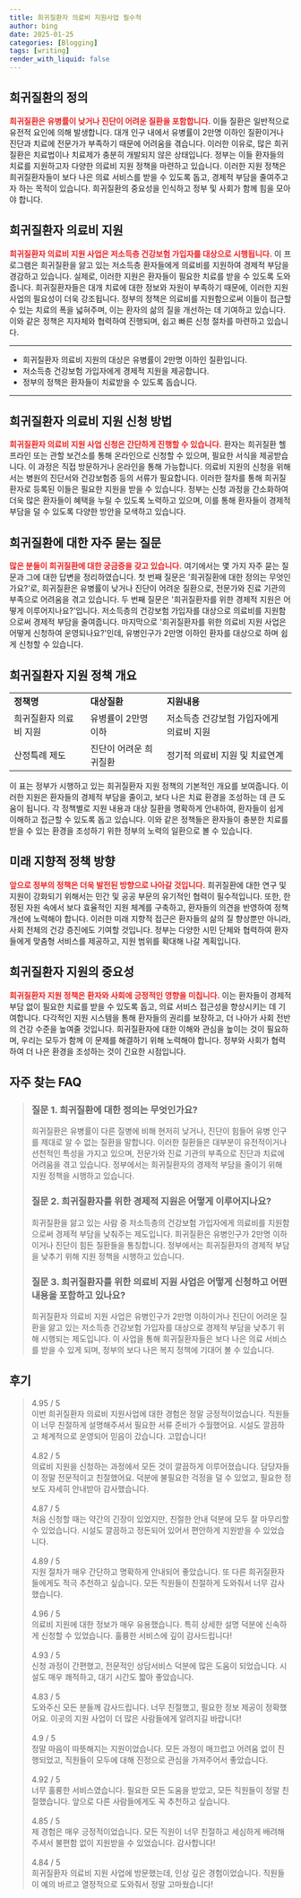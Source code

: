 ```yaml
---
title: 희귀질환자 의료비 지원사업 필수적
author: bing
date: 2025-01-25
categories: [Blogging]
tags: [writing]
render_with_liquid: false
---
```



<h2 id='희귀질환_정의'>희귀질환의 정의</h2>

<p><b><span style="color: #ee2323;">희귀질환은 유병률이 낮거나 진단이 어려운 질환을 포함합니다.</span></b> 이들 질환은 일반적으로 유전적 요인에 의해 발생합니다. 대개 인구 내에서 유병률이 2만명 이하인 질환이거나 진단과 치료에 전문가가 부족하기 때문에 어려움을 겪습니다. 이러한 이유로, 많은 희귀질환은 치료법이나 치료제가 충분히 개발되지 않은 상태입니다. 정부는 이들 환자들의 치료를 지원하고자 다양한 의료비 지원 정책을 마련하고 있습니다. 이러한 지원 정책은 희귀질환자들이 보다 나은 의료 서비스를 받을 수 있도록 돕고, 경제적 부담을 줄여주고자 하는 목적이 있습니다. 희귀질환의 중요성을 인식하고 정부 및 사회가 함께 힘을 모아야 합니다.</p>

<h2 id='희귀질환자_의료비_지원'>희귀질환자 의료비 지원</h2>

<p><b><span style="color: #ee2323;">희귀질환자 의료비 지원 사업은 저소득층 건강보험 가입자를 대상으로 시행됩니다.</span></b> 이 프로그램은 희귀질환을 앓고 있는 저소득층 환자들에게 의료비를 지원하여 경제적 부담을 경감하고 있습니다. 실제로, 이러한 지원은 환자들이 필요한 치료를 받을 수 있도록 도와줍니다. 희귀질환자들은 대개 치료에 대한 정보와 자원이 부족하기 때문에, 이러한 지원 사업의 필요성이 더욱 강조됩니다. 정부의 정책은 의료비를 지원함으로써 이들이 접근할 수 있는 치료의 폭을 넓혀주며, 이는 환자의 삶의 질을 개선하는 데 기여하고 있습니다. 이와 같은 정책은 지자체와 협력하여 진행되며, 쉽고 빠른 신청 절차를 마련하고 있습니다.</p>

<hr />

<ul>
    <li>희귀질환자 의료비 지원의 대상은 유병률이 2만명 이하인 질환입니다.</li>
    <li>저소득층 건강보험 가입자에게 경제적 지원을 제공합니다.</li>
    <li>정부의 정책은 환자들이 치료받을 수 있도록 돕습니다.</li>
</ul>

<hr />

<h2 id='희귀질환자_지원_신청'>희귀질환자 의료비 지원 신청 방법</h2>

<p><b><span style="color: #ee2323;">희귀질환자 의료비 지원 사업 신청은 간단하게 진행할 수 있습니다.</span></b> 환자는 희귀질환 헬프라인 또는 관할 보건소를 통해 온라인으로 신청할 수 있으며, 필요한 서식을 제공받습니다. 이 과정은 직접 방문하거나 온라인을 통해 가능합니다. 의료비 지원의 신청을 위해서는 병원의 진단서와 건강보험증 등의 서류가 필요합니다. 이러한 절차를 통해 희귀질환자로 등록된 이들은 필요한 지원을 받을 수 있습니다. 정부는 신청 과정을 간소화하여 더욱 많은 환자들이 혜택을 누릴 수 있도록 노력하고 있으며, 이를 통해 환자들이 경제적 부담을 덜 수 있도록 다양한 방안을 모색하고 있습니다.</p>

<h2 id='자주_묻는_질문'>희귀질환에 대한 자주 묻는 질문</h2>

<p><b><span style="color: #ee2323;">많은 분들이 희귀질환에 대한 궁금증을 갖고 있습니다.</span></b> 여기에서는 몇 가지 자주 묻는 질문과 그에 대한 답변을 정리하였습니다. 첫 번째 질문은 '희귀질환에 대한 정의는 무엇인가요?'로, 희귀질환은 유병률이 낮거나 진단이 어려운 질환으로, 전문가와 진료 기관의 부족으로 어려움을 겪고 있습니다. 두 번째 질문은 '희귀질환자를 위한 경제적 지원은 어떻게 이루어지나요?'입니다. 저소득층의 건강보험 가입자를 대상으로 의료비를 지원함으로써 경제적 부담을 줄여줍니다. 마지막으로 '희귀질환자를 위한 의료비 지원 사업은 어떻게 신청하여 운영되나요?'인데, 유병인구가 2만명 이하인 환자를 대상으로 하며 쉽게 신청할 수 있습니다.</p>

<h2 id='지원_정책_개요'>희귀질환자 지원 정책 개요</h2>

<table>
    <tr>
        <td><b>정책명</b></td>
        <td><b>대상질환</b></td>
        <td><b>지원내용</b></td>
    </tr>
    <tr>
        <td>희귀질환자 의료비 지원</td>
        <td>유병률이 2만명 이하</td>
        <td>저소득층 건강보험 가입자에게 의료비 지원</td>
    </tr>
    <tr>
        <td>산정특례 제도</td>
        <td>진단이 어려운 희귀질환</td>
        <td>정기적 의료비 지원 및 치료연계</td>
    </tr>
</table>

<p>이 표는 정부가 시행하고 있는 희귀질환자 지원 정책의 기본적인 개요를 보여줍니다. 이러한 지원은 환자들의 경제적 부담을 줄이고, 보다 나은 치료 환경을 조성하는 데 큰 도움이 됩니다. 각 정책별로 지원 내용과 대상 질환을 명확하게 안내하여, 환자들이 쉽게 이해하고 접근할 수 있도록 돕고 있습니다. 이와 같은 정책들은 환자들이 충분한 치료를 받을 수 있는 환경을 조성하기 위한 정부의 노력의 일환으로 볼 수 있습니다.</p>

<h2 id='미래_지향적_정책'>미래 지향적 정책 방향</h2>

<p><b><span style="color: #ee2323;">앞으로 정부의 정책은 더욱 발전된 방향으로 나아갈 것입니다.</span></b> 희귀질환에 대한 연구 및 지원이 강화되기 위해서는 민간 및 공공 부문의 유기적인 협력이 필수적입니다. 또한, 한정된 자원 속에서 보다 효율적인 지원 체계를 구축하고, 환자들의 의견을 반영하여 정책 개선에 노력해야 합니다. 이러한 미래 지향적 접근은 환자들의 삶의 질 향상뿐만 아니라, 사회 전체의 건강 증진에도 기여할 것입니다. 정부는 다양한 시민 단체와 협력하여 환자들에게 맞춤형 서비스를 제공하고, 지원 범위를 확대해 나갈 계획입니다.</p>

<h2 id='결론'>희귀질환자 지원의 중요성</h2>

<p><b><span style="color: #ee2323;">희귀질환자 지원 정책은 환자와 사회에 긍정적인 영향을 미칩니다.</span></b> 이는 환자들이 경제적 부담 없이 필요한 치료를 받을 수 있도록 돕고, 의료 서비스 접근성을 향상시키는 데 기여합니다. 다각적인 지원 시스템을 통해 환자들의 권리를 보장하고, 더 나아가 사회 전반의 건강 수준을 높여줄 것입니다. 희귀질환자에 대한 이해와 관심을 높이는 것이 필요하며, 우리는 모두가 함께 이 문제를 해결하기 위해 노력해야 합니다. 정부와 사회가 협력하여 더 나은 환경을 조성하는 것이 긴요한 시점입니다.</p>


<h2 id='자주_찾는_FAQ'>자주 찾는 FAQ</h2>
<div itemscope="" itemtype="https://schema.org/FAQPage"> 
<blockquote> 
<div itemscope="" itemprop="mainEntity" itemtype="https://schema.org/Question"> 
<h3 itemprop="name">질문 1. 희귀질환에 대한 정의는 무엇인가요?</h3> 
<div itemscope="" itemprop="acceptedAnswer" itemtype="https://schema.org/Answer"> 
<span itemprop="text"> 
<p>희귀질환은 유병률이 다른 질병에 비해 현저히 낮거나, 진단이 힘들어 유병 인구를 제대로 알 수 없는 질환을 말합니다. 이러한 질환들은 대부분이 유전적이거나 선천적인 특성을 가지고 있으며, 전문가와 진료 기관의 부족으로 진단과 치료에 어려움을 겪고 있습니다. 정부에서는 희귀질환자의 경제적 부담을 줄이기 위해 지원 정책을 시행하고 있습니다.</p> 
</span> 
</div> 
</div> 

<div itemscope="" itemprop="mainEntity" itemtype="https://schema.org/Question"> 
<h3 itemprop="name">질문 2. 희귀질환자를 위한 경제적 지원은 어떻게 이루어지나요?</h3> 
<div itemscope="" itemprop="acceptedAnswer" itemtype="https://schema.org/Answer"> 
<span itemprop="text"> 
<p>희귀질환을 앓고 있는 사람 중 저소득층의 건강보험 가입자에게 의료비를 지원함으로써 경제적 부담을 낮춰주는 제도입니다. 희귀질환은 유병인구가 2만명 이하이거나 진단이 힘든 질환들을 통칭합니다. 정부에서는 희귀질환자의 경제적 부담을 낮추기 위해 지원 정책을 시행하고 있습니다.</p> 
</span> 
</div> 
</div> 

<div itemscope="" itemprop="mainEntity" itemtype="https://schema.org/Question"> 
<h3 itemprop="name">질문 3. 희귀질환자를 위한 의료비 지원 사업은 어떻게 신청하고 어떤 내용을 포함하고 있나요?</h3> 
<div itemscope="" itemprop="acceptedAnswer" itemtype="https://schema.org/Answer"> 
<span itemprop="text"> 
<p>희귀질환자 의료비 지원 사업은 유병인구가 2만명 이하이거나 진단이 어려운 질환을 앓고 있는 저소득층 건강보험 가입자를 대상으로 경제적 부담을 낮추기 위해 시행되는 제도입니다. 이 사업을 통해 희귀질환자들은 보다 나은 의료 서비스를 받을 수 있게 되며, 정부의 보다 나은 복지 정책에 기대어 볼 수 있습니다.</p> 
</span> 
</div> 
</div> 
</blockquote> 
</div>
<h2 id='후기'>후기</h2>
<div itemscope itemtype="https://schema.org/Product">
  <blockquote>
  <div itemprop="review" itemscope itemtype="https://schema.org/Review">
      <div itemprop="reviewRating" itemscope itemtype="https://schema.org/Rating"> <span itemprop="ratingValue">4.95</span> / <span itemprop="bestRating">5</span> </div>
      <span itemprop="reviewBody">이번 희귀질환자 의료비 지원사업에 대한 경험은 정말 긍정적이었습니다. 직원들이 너무 친절하게 설명해주셔서 필요한 서류 준비가 수월했어요. 시설도 깔끔하고 체계적으로 운영되어 믿음이 갔습니다. 고맙습니다!</span>
  </div>
  <br>
  <div itemprop="review" itemscope itemtype="https://schema.org/Review">
      <div itemprop="reviewRating" itemscope itemtype="https://schema.org/Rating"> <span itemprop="ratingValue">4.82</span> / <span itemprop="bestRating">5</span> </div>
      <span itemprop="reviewBody">의료비 지원을 신청하는 과정에서 모든 것이 깔끔하게 이루어졌습니다. 담당자들이 정말 전문적이고 친절했어요. 덕분에 불필요한 걱정을 덜 수 있었고, 필요한 정보도 자세히 안내받아 감사했습니다.</span>
  </div>
  <br>
  <div itemprop="review" itemscope itemtype="https://schema.org/Review">
      <div itemprop="reviewRating" itemscope itemtype="https://schema.org/Rating"> <span itemprop="ratingValue">4.87</span> / <span itemprop="bestRating">5</span> </div>
      <span itemprop="reviewBody">처음 신청할 때는 약간의 긴장이 있었지만, 친절한 안내 덕분에 모두 잘 마무리할 수 있었습니다. 시설도 깔끔하고 정돈되어 있어서 편안하게 지원받을 수 있었습니다.</span>
  </div>
  <br>
  <div itemprop="review" itemscope itemtype="https://schema.org/Review">
      <div itemprop="reviewRating" itemscope itemtype="https://schema.org/Rating"> <span itemprop="ratingValue">4.89</span> / <span itemprop="bestRating">5</span> </div>
      <span itemprop="reviewBody">지원 절차가 매우 간단하고 명확하게 안내되어 좋았습니다. 또 다른 희귀질환자들에게도 적극 추천하고 싶습니다. 모든 직원들이 친절하게 도와줘서 너무 감사했습니다.</span>
  </div>
  <br>
  <div itemprop="review" itemscope itemtype="https://schema.org/Review">
      <div itemprop="reviewRating" itemscope itemtype="https://schema.org/Rating"> <span itemprop="ratingValue">4.96</span> / <span itemprop="bestRating">5</span> </div>
      <span itemprop="reviewBody">의료비 지원에 대한 정보가 매우 유용했습니다. 특히 상세한 설명 덕분에 신속하게 신청할 수 있었습니다. 훌륭한 서비스에 깊이 감사드립니다!</span>
  </div>
  <br>
  <div itemprop="review" itemscope itemtype="https://schema.org/Review">
      <div itemprop="reviewRating" itemscope itemtype="https://schema.org/Rating"> <span itemprop="ratingValue">4.93</span> / <span itemprop="bestRating">5</span> </div>
      <span itemprop="reviewBody">신청 과정이 간편했고, 전문적인 상담서비스 덕분에 많은 도움이 되었습니다. 시설도 매우 쾌적하고, 대기 시간도 짧아 좋았습니다.</span>
  </div>
  <br>
  <div itemprop="review" itemscope itemtype="https://schema.org/Review">
      <div itemprop="reviewRating" itemscope itemtype="https://schema.org/Rating"> <span itemprop="ratingValue">4.83</span> / <span itemprop="bestRating">5</span> </div>
      <span itemprop="reviewBody">도와주신 모든 분들께 감사드립니다. 너무 친절했고, 필요한 정보 제공이 정확했어요. 이곳의 지원 사업이 더 많은 사람들에게 알려지길 바랍니다!</span>
  </div>
  <br>
  <div itemprop="review" itemscope itemtype="https://schema.org/Review">
      <div itemprop="reviewRating" itemscope itemtype="https://schema.org/Rating"> <span itemprop="ratingValue">4.9</span> / <span itemprop="bestRating">5</span> </div>
      <span itemprop="reviewBody">정말 마음이 따뜻해지는 지원이었습니다. 모든 과정이 매끄럽고 어려움 없이 진행되었고, 직원들이 모두에 대해 진정으로 관심을 가져주어서 좋았습니다.</span>
  </div>
  <br>
  <div itemprop="review" itemscope itemtype="https://schema.org/Review">
      <div itemprop="reviewRating" itemscope itemtype="https://schema.org/Rating"> <span itemprop="ratingValue">4.92</span> / <span itemprop="bestRating">5</span> </div>
      <span itemprop="reviewBody">너무 훌륭한 서비스였습니다. 필요한 모든 도움을 받았고, 모든 직원들이 정말 친절했습니다. 앞으로 다른 사람들에게도 꼭 추천하고 싶습니다.</span>
  </div>
  <br>
  <div itemprop="review" itemscope itemtype="https://schema.org/Review">
      <div itemprop="reviewRating" itemscope itemtype="https://schema.org/Rating"> <span itemprop="ratingValue">4.85</span> / <span itemprop="bestRating">5</span> </div>
      <span itemprop="reviewBody">제 경험은 매우 긍정적이었습니다. 모든 직원이 너무 친절하고 세심하게 배려해주셔서 불편함 없이 지원받을 수 있었습니다. 감사합니다!</span>
  </div>
  <br>
  <div itemprop="review" itemscope itemtype="https://schema.org/Review">
      <div itemprop="reviewRating" itemscope itemtype="https://schema.org/Rating"> <span itemprop="ratingValue">4.84</span> / <span itemprop="bestRating">5</span> </div>
      <span itemprop="reviewBody">희귀질환자 의료비 지원 사업에 방문했는데, 인상 깊은 경험이었습니다. 직원들이 예의 바르고 열정적으로 도와줘서 정말 고마웠습니다!</span>
  </div>
  </blockquote>
</div>

